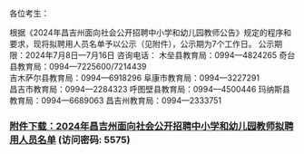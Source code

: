各位考生：

根据《2024年昌吉州面向社会公开招聘中小学和幼儿园教师公告》规定的程序和要求，现将拟聘用人员名单予以公示（见附件），公示期为7个工作日。
公示期限：2024年7月8日—7月16日
咨询电话：
木垒县教育局：0994—4824265
奇台县教育局：0994—7225600/7214439  
吉木萨尔县教育局：0994—6918296
阜康市教育局：0994—3227291  
昌吉市教育局：0994—2284323
呼图壁县教育局：0994—4500446
玛纳斯县教育局：0994—6689063
昌吉州教育局：0994—2333751
###  [附件下载：2024年昌吉州面向社会公开招聘中小学和幼儿园教师拟聘用人员名单](https://url17.ctfile.com/f/39742717-1320270649-ff8be6?p=5575) (访问密码: 5575)


